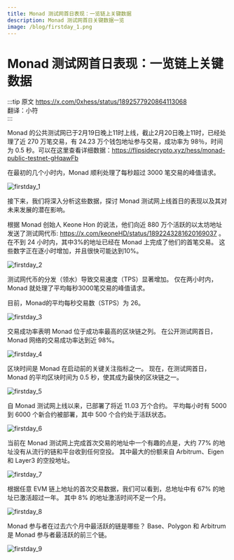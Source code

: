 ```yaml
---
title: Monad 测试网首日表现：一览链上关键数据
description: Monad 测试网首日关键数据一览
image: /blog/firstday_1.png
---
```



# Monad 测试网首日表现：一览链上关键数据

:::tip 原文
https://x.com/0xhess/status/1892577920864113068  
翻译：小符  
:::

Monad 的公共测试网已于2月19日晚上11时上线，截止2月20日晚上11时，已经处理了近 270 万笔交易，有 24.23 万个钱包地址参与交易，成功率为 98％，时间为 0.5 秒。可以在这里查看详细数据：https://flipsidecrypto.xyz/hess/monad-public-testnet-gHqawFb

在最初的几个小时内，Monad 顺利处理了每秒超过 3000 笔交易的峰值请求。

![firstday_1](/blog/firstday_1.png)

接下来，我们将深入分析这些数据，探讨 Monad 测试网上线首日的表现以及其对未来发展的潜在影响。

根据 Monad 创始人 Keone Hon 的说法，他们向近 880 万个活跃的以太坊地址发送了测试网代币: https://x.com/keoneHD/status/1892243281620169037 。 在不到 24 小时内，其中3%的地址已经在 Monad 上完成了他们的首笔交易。 这些数字正在逐小时增加，并且很快可能达到10%。

![firstday_2](/blog/firstday_2.png)


测试网代币的分发（领水）导致交易速度（TPS）显著增加。 仅在两小时内，Monad 就处理了平均每秒3000笔交易的峰值请求。

目前，Monad的平均每秒交易数（STPS）为 26。

![firstday_3](/blog/firstday_3.png)


交易成功率表明 Monad 位于成功率最高的区块链之列。 在公开测试网首日，Monad 网络的交易成功率达到近 98%。

![firstday_4](/blog/firstday_4.png)

区块时间是 Monad 在启动前的关键关注指标之一。 现在，在测试网首日，Monad 的平均区块时间为 0.5 秒，使其成为最快的区块链之一。

![firstday_5](/blog/firstday_5.png)

自 Monad 测试网上线以来，已部署了将近 11.03 万个合约。 平均每小时有 5000 到 6000 个新合约被部署，其中 500 个合约处于活跃状态。

![firstday_6](/blog/firstday_6.png)

当前在 Monad 测试网上完成首次交易的地址中一个有趣的点是，大约 77% 的地址没有从流行的链和平台收到任何空投。 其中最大的份额来自 Arbitrum、Eigen 和 Layer3 的空投地址。

![firstday_7](/blog/firstday_7.png)

根据任意 EVM 链上地址的首次交易数据，我们可以看到，总地址中有 67% 的地址已激活超过一年。 其中 8% 的地址激活时间不足一个月。

![firstday_8](/blog/firstday_8.png)

Monad 参与者在过去六个月中最活跃的链是哪些？ Base、Polygon 和 Arbitrum 是 Monad 参与者最活跃的前三个链。

![firstday_9](/blog/firstday_9.png)
